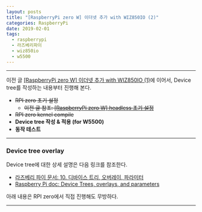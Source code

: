 ```yaml
---
layout: posts
title: "[RaspberryPi zero W] 이더넷 추가 with WIZ850IO (2)"
categories: RaspberryPi
date: 2019-02-01
tags:
  - raspberrypi
  - 라즈베리파이
  - wiz850io
  - w5500
---
```


---

이전 글 [[RaspberryPi zero W] 이더넷 추가 with WIZ850IO (1)]()에 이어서, Device tree를 작성하는 내용부터 진행해 본다.

- ~~RPI zero 초기 설정~~
  - ~~이전 글 참조: [[RaspberryPi zero W] headless 초기 설정](https://renakim.github.io/2019/01/23/rpi-zero-w-start/)~~
- ~~RPI zero kernel compile~~
- **Device tree 작성 & 적용 (for W5500)**
- **동작 테스트**

---

### Device tree overlay

Device tree에 대한 상세 설명은 다음 링크를 참조한다.

- [라즈베리 파이 문서: 10. 디바이스 트리, 오버레이, 파라미터](https://wikidocs.net/3205)
- [Raspberry Pi doc: Device Trees, overlays, and parameters](ttps://www.raspberrypi.org/documentation/configuration/device-tree.md)

아래 내용은 RPI zero에서 직접 진행해도 무방하다.

---
